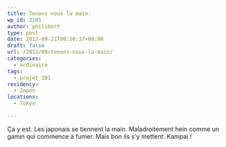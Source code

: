 ```yaml
---
title: Tenons nous la main.
wp_id: 2101
author: philibert
type: post
date: 2012-09-21T00:50:37+00:00
draft: false
url: /2012/09/tenons-nous-la-main/
categories:
  - ordinaire
tags:
  - projet 201
residency:
  - Japon
locations:
  - Tokyo

---
```

Ça y est. Les japonais se tiennent la main. Maladroitement hein comme un gamin qui commence à fumer. Mais bon ils s&rsquo;y mettent. Kampai !